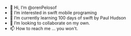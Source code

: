 - 👋 Hi, I’m @orenPelosof
- 👀 I’m interested in swift mobile programing 
- 🌱 I’m currently learning 100 days of swift by Paul Hudson
- 💞️ I’m looking to collaborate on my own.
- 📫 How to reach me ... you won't.

<!---
orenPelosof/orenPelosof is a ✨ special ✨ repository because its `README.md` (this file) appears on your GitHub profile.
You can click the Preview link to take a look at your changes.
--->
